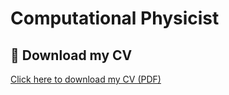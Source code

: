 # Computational Physicist


## 📄 Download my CV
[Click here to download my CV (PDF)](CV_Cherubini.pdf)
